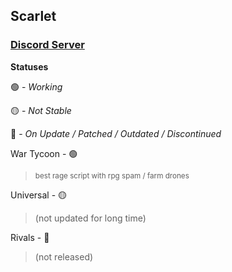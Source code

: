 ## Scarlet
### [Discord Server](https://discord.gg/TPGnC4BVJF)

**Statuses**

🟢 - _Working_

🟡 - _Not Stable_

🔴 - _On Update / Patched / Outdated / Discontinued_


War Tycoon - 🟢
> <sub>best rage script with rpg spam / farm drones</sub>

Universal - 🟡
> (not updated for long time)

Rivals - 🔴
> (not released)
